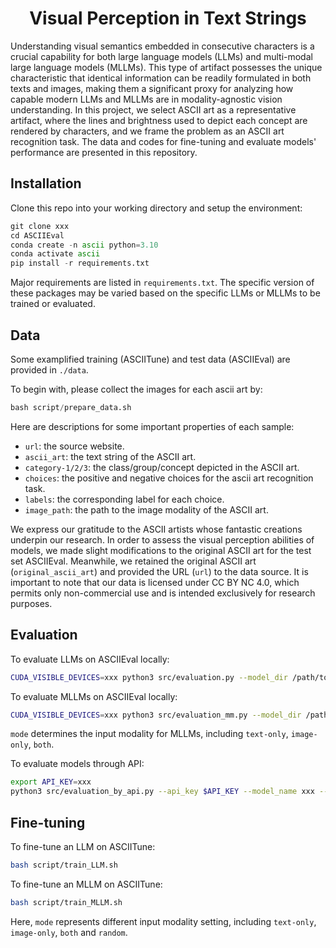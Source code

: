 <h1 align="center">
Visual Perception in Text Strings
</h1>

Understanding visual semantics embedded in consecutive characters is a crucial capability for both large language models (LLMs) and multi-modal large language models (MLLMs). This type of artifact possesses the unique characteristic that identical information can be readily formulated in both texts and images, making them a significant proxy for analyzing how capable modern LLMs and MLLMs are in modality-agnostic vision understanding. In this project, we select ASCII art as a representative artifact, where the lines and brightness used to depict each concept are rendered by characters, and we frame the problem as an ASCII art recognition task. The data and codes for fine-tuning and evaluate models' performance are presented in this repository.

## Installation

Clone this repo into your working directory and setup the environment:

```python
git clone xxx
cd ASCIIEval
conda create -n ascii python=3.10
conda activate ascii
pip install -r requirements.txt
```

Major requirements are listed in `requirements.txt`. The specific version of these packages may be varied based on the specific LLMs or MLLMs to be trained or evaluated.


## Data

Some examplified training (ASCIITune) and test data (ASCIIEval) are provided in `./data`. 

To begin with, please collect the images for each ascii art by:
```python
bash script/prepare_data.sh
```

Here are descriptions for some important properties of each sample:
* `url`: the source website.
* `ascii_art`: the text string of the ASCII art.
* `category-1/2/3`: the class/group/concept depicted in the ASCII art.
* `choices`: the positive and negative choices for the ascii art recognition task.
* `labels`: the corresponding label for each choice.
* `image_path`: the path to the image modality of the ASCII art.

We express our gratitude to the ASCII artists whose fantastic creations underpin our research. In order to assess the visual perception abilities of models, we made slight modifications to the original ASCII art for the test set ASCIIEval. Meanwhile, we retained the original ASCII art (`original_ascii_art`) and provided the URL (`url`) to the data source. It is important to note that our data is licensed under CC BY NC 4.0, which permits only non-commercial use and is intended exclusively for research purposes.


## Evaluation

To evaluate LLMs on ASCIIEval locally:
```bash
CUDA_VISIBLE_DEVICES=xxx python3 src/evaluation.py --model_dir /path/to/the/model --model_template xxx --output_file_path xxx.jsonl

```

To evaluate MLLMs on ASCIIEval locally:
```bash
CUDA_VISIBLE_DEVICES=xxx python3 src/evaluation_mm.py --model_dir /path/to/the/model --output_file_path xxx.jsonl --mode both
```
`mode` determines the input modality for MLLMs, including `text-only`, `image-only`, `both`.

To evaluate models through API:
```bash
export API_KEY=xxx
python3 src/evaluation_by_api.py --api_key $API_KEY --model_name xxx --base_url https://xxxxxxxx/v1 --template_name xxx --output_file_path xxx.jsonl --mode text-only
```

## Fine-tuning

To fine-tune an LLM on ASCIITune:
```bash
bash script/train_LLM.sh 
```

To fine-tune an MLLM on ASCIITune:
```bash
bash script/train_MLLM.sh
```
Here, `mode` represents different input modality setting, including `text-only`, `image-only`, `both` and `random`.



